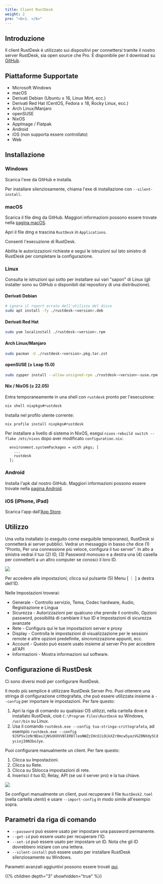 ```yaml
---
title: Client RustDesk
weight: 2
pre: "<b>1. </b>"
---
```


## Introduzione
Il client RustDesk è utilizzato sui dispositivi per connettersi tramite il nostro server RustDesk, sia open source che Pro. È disponibile per il download su [GitHub](https://github.com/rustdesk/rustdesk/releases/latest).

## Piattaforme Supportate
- Microsoft Windows
- macOS
- Derivati Debian (Ubuntu ≥ 16, Linux Mint, ecc.)
- Derivati Red Hat (CentOS, Fedora ≥ 18, Rocky Linux, ecc.)
- Arch Linux/Manjaro
- openSUSE
- NixOS
- AppImage / Flatpak
- Android
- iOS (non supporta essere controllato)
- Web

## Installazione

### Windows

Scarica l'exe da GitHub e installa.

Per installare silenziosamente, chiama l'exe di installazione con `--silent-install`.

### macOS

Scarica il file dmg da GitHub. Maggiori informazioni possono essere trovate nella [pagina macOS](https://rustdesk.com/docs/en/client/mac/).

Apri il file dmg e trascina `RustDesk` in `Applications`.

Consenti l'esecuzione di RustDesk.

Abilita le autorizzazioni richieste e segui le istruzioni sul lato sinistro di RustDesk per completare la configurazione.

### Linux

Consulta le istruzioni qui sotto per installare sui vari "sapori" di Linux (gli installer sono su GitHub o disponibili dal repository di una distribuzione).

#### Derivati Debian

```sh
# ignora il report errato dell'utilizzo del disco
sudo apt install -fy ./rustdesk-<version>.deb
```

#### Derivati Red Hat

```sh
sudo yum localinstall ./rustdesk-<version>.rpm
```

#### Arch Linux/Manjaro

```sh
sudo pacman -U ./rustdesk-<version>.pkg.tar.zst
```

#### openSUSE (≥ Leap 15.0)

```sh
sudo zypper install --allow-unsigned-rpm ./rustdesk-<version>-suse.rpm
```

#### Nix / NixOS (≥ 22.05)

Entra temporaneamente in una shell con `rustdesk` pronto per l'esecuzione:

```sh
nix shell nixpkgs#rustdesk
```

Installa nel profilo utente corrente:

```sh
nix profile install nixpkgs#rustdesk
```

Per installare a livello di sistema in NixOS, esegui `nixos-rebuild switch --flake /etc/nixos` dopo aver modificato `configuration.nix`:

```
  environment.systemPackages = with pkgs; [
    ...
    rustdesk
  ];
```

### Android
Installa l'apk dal nostro GitHub. Maggiori informazioni possono essere trovate nella [pagina Android](https://rustdesk.com/docs/en/client/android/).

### iOS (iPhone, iPad)
Scarica l'app dall'[App Store](https://apps.apple.com/us/app/rustdesk-remote-desktop/id1581225015).

## Utilizzo
Una volta installato (o eseguito come eseguibile temporaneo), RustDesk si connetterà ai server pubblici. Vedrai un messaggio in basso che dice (1) "Pronto, Per una connessione più veloce, configura il tuo server". In alto a sinistra vedrai il tuo (2) ID, (3) Password monouso e a destra una (4) casella per connetterti a un altro computer se conosci il loro ID.

![](/docs/en/client/images/client.png)

Per accedere alle impostazioni, clicca sul pulsante (5) Menu [ &#8942; ] a destra dell'ID.

Nelle Impostazioni troverai:
- Generale - Controllo servizio, Tema, Codec hardware, Audio, Registrazione e Lingua
- Sicurezza - Autorizzazioni per qualcuno che prende il controllo, Opzioni password, possibilità di cambiare il tuo ID e Impostazioni di sicurezza avanzate
- Rete - Configura qui le tue impostazioni server e proxy
- Display - Controlla le impostazioni di visualizzazione per le sessioni remote e altre opzioni predefinite, sincronizzazione appunti, ecc.
- Account - Questo può essere usato insieme al server Pro per accedere all'API
- Informazioni - Mostra informazioni sul software.

## Configurazione di RustDesk
Ci sono diversi modi per configurare RustDesk.

Il modo più semplice è utilizzare RustDesk Server Pro. Puoi ottenere una stringa di configurazione crittografata, che può essere utilizzata insieme a `--config` per importare le impostazioni. Per fare questo:
1. Apri la riga di comando su qualsiasi OS utilizzi, nella cartella dove è installato RustDesk, cioè `C:\Program Files\RustDesk` su Windows, `/usr/bin` su Linux.
2. Usa il comando `rustdesk.exe --config tua-stringa-crittografata`, ad esempio `rustdesk.exe --config 9JSPSvJzNrBDasJjNSdXOVVBlERDlleoNWZzIHcOJiOikXZr8mcw5yazVGZ0NXdy5CdyciojI0N3boJye`.

Puoi configurare manualmente un client. Per fare questo:
1. Clicca su Impostazioni.
2. Clicca su Rete.
3. Clicca su Sblocca impostazioni di rete.
4. Inserisci il tuo ID, Relay, API (se usi il server pro) e la tua chiave.

![](/docs/en/client/images/network-settings.png)

Se configuri manualmente un client, puoi recuperare il file `RustDesk2.toml` (nella cartella utenti) e usare `--import-config` in modo simile all'esempio sopra.

## Parametri da riga di comando
- `--password` può essere usato per impostare una password permanente.
- `--get-id` può essere usato per recuperare l'ID.
- `--set-id` può essere usato per impostare un ID. Nota che gli ID dovrebbero iniziare con una lettera.
- `--silent-install` può essere usato per installare RustDesk silenziosamente su Windows.

Parametri avanzati aggiuntivi possono essere trovati [qui](https://github.com/rustdesk/rustdesk/blob/bdc5cded221af9697eb29aa30babce75e987fcc9/src/core_main.rs#L242).

{{% children depth="3" showhidden="true" %}}

